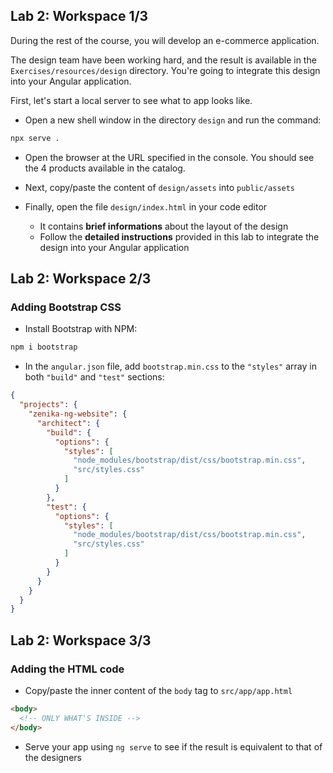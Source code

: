 ## Lab 2: Workspace 1/3

During the rest of the course, you will develop an e-commerce application.

The design team have been working hard, and the result is available in the `Exercises/resources/design` directory.
You're going to integrate this design into your Angular application.

First, let's start a local server to see what to app looks like.

- Open a new shell window in the directory `design` and run the command:

```bash
npx serve .
```

- Open the browser at the URL specified in the console. You should see the 4 products available in the catalog.

- Next, copy/paste the content of `design/assets` into `public/assets`

- Finally, open the file `design/index.html` in your code editor
  - It contains **brief informations** about the layout of the design
  - Follow the **detailed instructions** provided in this lab to integrate the design into your Angular application



## Lab 2: Workspace 2/3
### Adding Bootstrap CSS

- Install Bootstrap with NPM:

```bash
npm i bootstrap
```

- In the `angular.json` file, add `bootstrap.min.css` to the `"styles"` array in both `"build"` and `"test"` sections:

```json
{
  "projects": {
    "zenika-ng-website": {
      "architect": {
        "build": {
          "options": {
            "styles": [
              "node_modules/bootstrap/dist/css/bootstrap.min.css",
              "src/styles.css"
            ]
          }
        },
        "test": {
          "options": {
            "styles": [
              "node_modules/bootstrap/dist/css/bootstrap.min.css",
              "src/styles.css"
            ]
          }
        }
      }
    }
  }
}
```



## Lab 2: Workspace 3/3
### Adding the HTML code

- Copy/paste the inner content of the `body` tag to `src/app/app.html`

```html
<body>
  <!-- ONLY WHAT'S INSIDE -->
</body>
```

- Serve your app using `ng serve` to see if the result is equivalent to that of the designers
